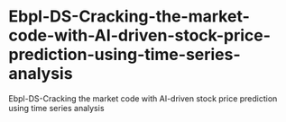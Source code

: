 # Ebpl-DS-Cracking-the-market-code-with-AI-driven-stock-price-prediction-using-time-series-analysis
Ebpl-DS-Cracking the market code with AI-driven stock price prediction using time series analysis
